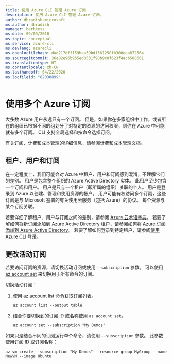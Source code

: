 ```yaml
---
title: 使用 Azure CLI 管理 Azure 订阅
description: 使用 Azure CLI 管理 Azure 订阅。
author: dbradish-microsoft
ms.author: dbradish
manager: barbkess
ms.date: 09/09/2018
ms.topic: conceptual
ms.service: azure-cli
ms.devlang: azurecli
ms.openlocfilehash: dad217dff159baa39bd1361258fb308eea872564
ms.sourcegitcommit: 36e02e96b955ed0531f98b9c0f623f4acb508661
ms.translationtype: HT
ms.contentlocale: zh-CN
ms.lasthandoff: 04/22/2020
ms.locfileid: "82030899"
---
```

# <a name="use-multiple-azure-subscriptions"></a>使用多个 Azure 订阅

大多数 Azure 用户永远只有一个订阅。 但是，如果你在多家组织中工作，或者所在的组织已根据不同的组划分了对特定的资源的访问权限，则你在 Azure 中可能就有多个订阅。 CLI 支持全局选择和按命令选择订阅。

有关订阅、计费和成本管理的详细信息，请参阅[计费和成本管理文档](/azure/billing/)。

## <a name="tenants-users-and-subscriptions"></a>租户、用户和订阅

在一定程度上，我们可能会对 Azure 中租户、用户和订阅感到混淆，不理解它们的差别。 租户是包含整个组织的 Azure Active Directory 实体。  此租户至少包含一个订阅和用户。   用户是只与一个租户（即所属的组织）关联的个人。 用户是登录到 Azure 以创建、管理和使用资源的帐户。
用户可能有权访问多个订阅，这些订阅是与 Microsoft 签署的有关使用云服务（包括 Azure）的协议。  每个资源与某个订阅关联。

若要详细了解租户、用户与订阅之间的差别，请参阅 [Azure 云术语字典](/azure/azure-glossary-cloud-terminology)。  若要了解如何将新订阅添加到 Azure Active Directory 租户，请参阅[如何将 Azure 订阅添加到 Azure Active Directory](/azure/active-directory/active-directory-how-subscriptions-associated-directory)。
若要了解如何登录到特定租户，请参阅[使用 Azure CLI 登录](/cli/azure/authenticate-azure-cli)。

## <a name="change-the-active-subscription"></a>更改活动订阅

若要访问订阅的资源，请切换活动订阅或使用 `--subscription` 参数。 可以使用 [az account set](/cli/azure/account#az-account-set) 来切换用于所有命令的订阅。

切换活动订阅：

1. 使用 [az account list](/cli/azure/account#az-account-list) 命令获取订阅列表。

    ```azurecli-interactive
    az account list --output table
    ```
2. 结合你要切换到的订阅 ID 或名称使用 `az account set`。

    ```azurecli-interactive
    az account set --subscription "My Demos"
    ```

如果只是结合不同的订阅运行单个命令，请使用 `--subscription` 参数。 此参数使用订阅 ID 或订阅名称：

```azurecli-interactive
az vm create --subscription "My Demos" --resource-group MyGroup --name NewVM --image Ubuntu
```
